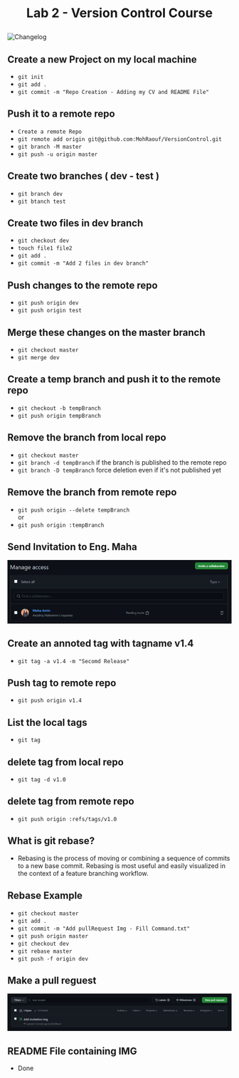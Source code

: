 #  <p align="center"> Lab 2 - Version Control Course </p>
![Changelog](https://img.shields.io/badge/Changelog-latest-blue.svg)
## Create a new Project on my local machine
- `git init`
- `git add .`
- `git commit -m "Repo Creation - Adding my CV and README File"`

## Push it to a remote repo
- `Create a remote Repo`
- `git remote add origin git@github.com:MohRaouf/VersionControl.git`
- `git branch -M master`
- `git push -u origin master`

## Create two branches ( dev - test ) 
- `git branch dev`
- `git btanch test`

## Create two files in dev branch
- `git checkout dev`
- `touch file1 file2`
- `git add .`
- `git commit -m "Add 2 files in dev branch"`

## Push changes to the remote repo
- `git push origin dev` 
- `git push origin test`

## Merge these changes on the master branch
- `git checkout master`
- `git merge dev`

## Create a temp branch and push it to the remote repo
- `git checkout -b tempBranch`
- `git push origin tempBranch`

## Remove the branch from local repo
- `git checkout master`
- `git branch -d tempBranch` if the branch is published to the remote repo
- `git branch -D tempBranch` force deletion even if it's not published yet

## Remove the branch from remote repo
- `git push origin --delete tempBranch`  
    or 
- `git push origin :tempBranch`

## Send Invitation to Eng. Maha
<p align="center">
    <img src="https://github.com/MohRaouf/VersionControl/blob/master/invitation.png" alt="Invitation" />
</p>

## Create an annoted tag with tagname v1.4
- `git tag -a v1.4 -m "Secomd Release"`

## Push tag to remote repo
- `git push origin v1.4`

## List the local tags
- `git tag`

## delete tag from local repo 
- `git tag -d v1.0`

## delete tag from remote repo 
- `git push origin :refs/tags/v1.0`

## What is git rebase?
- Rebasing is the process of moving or combining a sequence of commits to a new base commit. 
  Rebasing is most useful and easily visualized in the context of a feature branching workflow.

## Rebase Example
- `git checkout master`
- `git add .`
- `git commit -m "Add pullRequest Img - Fill Command.txt"`
- `git push origin master` 
- `git checkout dev` 
- `git rebase master`
- `git push -f origin dev` 


## Make a pull reguest
<p align="center">
    <img src="https://github.com/MohRaouf/VersionControl/blob/master/pullRequest.png" alt="Pull Request" />
</p>

## README File containing IMG
- Done




